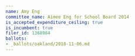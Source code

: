 ```yaml
---
name: Amy Eng
committee_name: Aimee Eng for School Board 2014
is_accepted_expenditure_ceiling: true
is_incumbent: true
filer_id: 1368984
ballots:
- _ballots/oakland/2018-11-06.md
---
```

